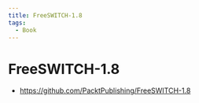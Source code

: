 ```yaml
---
title: FreeSWITCH-1.8
tags:
  - Book
---
```


# FreeSWITCH-1.8

- https://github.com/PacktPublishing/FreeSWITCH-1.8
